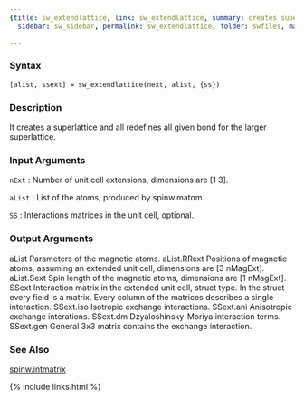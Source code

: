 ```yaml
---
{title: sw_extendlattice, link: sw_extendlattice, summary: creates superlattice, keywords: sample,
  sidebar: sw_sidebar, permalink: sw_extendlattice, folder: swfiles, mathjax: 'true'}

---
```


### Syntax

`[alist, ssext] = sw_extendlattice(next, alist, {ss})`

### Description

It creates a superlattice and all redefines all given bond for the larger
superlattice.
 

### Input Arguments

`nExt`
: Number of unit cell extensions, dimensions are [1 3].

`aList`
: List of the atoms, produced by spinw.matom.

`SS`
: Interactions matrices in the unit cell, optional.

### Output Arguments

aList         Parameters of the magnetic atoms.
aList.RRext   Positions of magnetic atoms, assuming an extended unit
              cell, dimensions are [3 nMagExt].
aList.Sext    Spin length of the magnetic atoms, dimensions are
              [1 nMagExt].
SSext         Interaction matrix in the extended unit cell, struct type.
              In the struct every field is a matrix. Every column of the
              matrices describes a single interaction.
SSext.iso     Isotropic exchange interactions.
SSext.ani     Anisotropic exchange interations.
SSext.dm      Dzyaloshinsky-Moriya interaction terms.
SSext.gen     General 3x3 matrix contains the exchange interaction.

### See Also

[spinw.intmatrix](spinw_intmatrix)

{% include links.html %}
